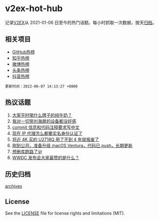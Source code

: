 # v2ex-hot-hub

 记录[V2EX](https://www.v2ex.com/)从 2021-01-06 日至今的热门话题。每小时抓取一次数据，按天[归档](archives)。
 
 ## 相关项目

- [GitHub热榜](https://github.com/snaildev/github-hot-hub)
- [知乎热榜](https://github.com/snaildev/zhihu-hot-hub)
- [微博热榜](https://github.com/snaildev/weibo-hot-hub)
- [头条热榜](https://github.com/snaildev/toutiao-hot-hub)
- [抖音热榜](https://github.com/snaildev/douyin-hot-hub)


 `更新时间：2022-06-07 14:13:27 +0800`

## 热议话题

1. [大家平时喝什么牌子的纯牛奶？](https://www.v2ex.com/t/857569)
1. [我对一切带刘海屏的设备都没好感](https://www.v2ex.com/t/857771)
1. [commit 信息和代码注释要求写中文](https://www.v2ex.com/t/857700)
1. [现在 IP 代理怎么都要实名身份认证了](https://www.v2ex.com/t/857695)
1. [将近 4K 买的 U2718Q 用了不到 4 年就报废了](https://www.v2ex.com/t/857631)
1. [刚到公司，准备升级 macOS Ventura，代码已 push，长期更新](https://www.v2ex.com/t/857754)
1. [想删库跑路了屮](https://www.v2ex.com/t/857652)
1. [WWDC 发布会大家最赞的是什么？](https://www.v2ex.com/t/857738)

## 历史归档

[archives](archives)

## License

See the [LICENSE](LICENSE) file for license rights and limitations (MIT).

